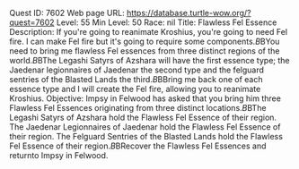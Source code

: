 Quest ID: 7602
Web page URL: https://database.turtle-wow.org/?quest=7602
Level: 55
Min Level: 50
Race: nil
Title: Flawless Fel Essence
Description: If you're going to reanimate Kroshius, you're going to need Fel fire. I can make Fel fire but it's going to require some components.$B$BYou need to bring me flawless Fel essences from three distinct regions of the world.$B$BThe Legashi Satyrs of Azshara will have the first essence type; the Jaedenar legionnaires of Jaedenar the second type and the felguard sentries of the Blasted Lands the third.$B$BBring me back one of each essence type and I will create the Fel fire, allowing you to reanimate Kroshius.
Objective: Impsy in Felwood has asked that you bring him three Flawless Fel Essences originating from three distinct locations.$B$BThe Legashi Satyrs of Azshara hold the Flawless Fel Essence of their region. The Jaedenar Legionnaires of Jaedenar hold the Flawless Fel Essence of their region. The Felguard Sentries of the Blasted Lands hold the Flawless Fel Essence of their region.$B$BRecover the Flawless Fel Essences and returnto Impsy in Felwood.
